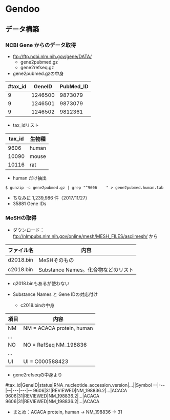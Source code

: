 # Gendoo
## データ構築
### NCBI Gene からのデータ取得
- ftp://ftp.ncbi.nlm.nih.gov/gene/DATA/
  - gene2pubmed.gz
  - gene2refseq.gz
- gene2pubmed.gzの中身

\#tax_id|GeneID | PubMed_ID
--|---|--
9|1246500|9873079
9|1246501|9873079
9|1246502|9812361

- tax_idリスト

tax_id | 生物種
--|--
9606  |  human
10090  | mouse
10116  | rat

- human だけ抽出

`$ gunzip -c gene2pubmed.gz | grep "^9606    " > gene2pubmed.human.tab`

  - ちなみに 1,239,986 件（2017/11/27）
  - 35881 Gene IDs

### MeSHの取得
- ダウンロード：ftp://nlmpubs.nlm.nih.gov/online/mesh/MESH_FILES/asciimesh/ から

ファイル名  |  内容
--|--
d2018.bin  |  MeSHそのもの
c2018.bin  |  Substance Names。化合物などのリスト
  - q2018.binもあるが使わない

- Substance Names と Gene IDの対応付け
  - c2018.binの中身

項目  |  内容
--|--
NM  |  NM = ACACA protein, human
  |  ...
NO  |  NO = RefSeq NM_198836
  |  ...
UI  |  UI = C000588423

  - gene2refseqの中身より

\#tax_id|GeneID|status|RNA_nucleotide_accession.version|...||Symbol
--|---|--|---|---|--
9606|31|REVIEWED|NM_198836.2|...|ACACA
9606|31|REVIEWED|NM_198836.2|...|ACACA
9606|31|REVIEWED|NM_198836.2|...|ACACA

  - まとめ：ACACA protein, human → NM_198836 → 31
